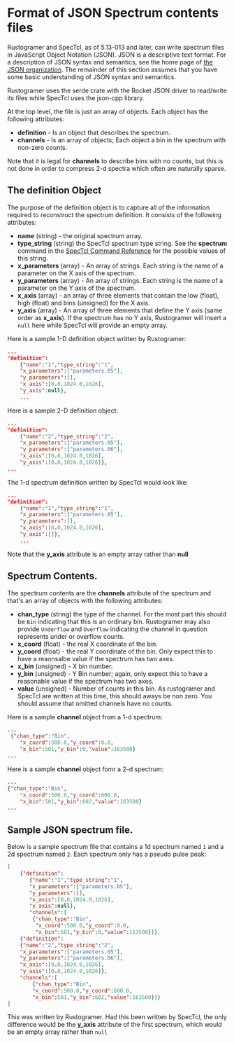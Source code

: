 # Format of JSON Spectrum contents files

Rustogramer and SpecTcl, as of 5.13-013 and later, can write spectrum files in JavaScript Object Notation (JSON).
JSON is a descriptive text format.   For a description of JSON syntax and semantics, see the home page of [the JSON organization](https://www.json.org/json-en.html).  The remainder of this section assumes that you have some basic understanding of JSON syntax and semantics.  

Rustogramer uses the serde crate with the Rocket JSON driver to read/write its files while SpecTcl uses the  json-cpp library.

At the top level, the file is just an array of objects.  Each object has the following attributes:

* **definition** - Is an object that describes the spectrum.
* **channels** - Is an array of objects;  Each object a bin in the spectrum with non-zero counts.

Note that it is legal for **channels** to describe bins with no counts, but this is not done in order to compress 2-d spectra which often are naturally sparse.


## The definition Object

The purpose of the definition object is to capture all of the information required to reconstruct the spectrum definition.  It consists of the following attributes:

* **name** (string) - the original spectrum array.
* **type_string** (string) the SpecTcl spectrum type string.  See the **spectrum** command in the [SpecTcl Command Reference](https://docs.nscl.msu.edu/daq/newsite/spectcl-5.0/cmdref/index.html) for the possible values of this string.
* **x_parameters** (array) - An array of strings.  Each string is the name of a parameter on the X axis of the spectrum.
* **y_parameters** (array) - An array of strings.  Each string is the name of a parameter on the Y axis of the spectrum.
* **x_axis** (array) - an array of three elements that contain the low (float), high (float) and bins (unsigned) for the X axis.  
* **y_axis** (array) - An array of three elements that define the Y axis (same order as **x_axis**).  If the spectrum has no Y axis, Rustogramer will insert a ```null``` here while SpecTcl will provide an empty array.

Here is a sample 1-D definition object written by Rustogramer:

```json
...
"definition":
    {"name":"1","type_string":"1",
    "x_parameters":["parameters.05"],
    "y_parameters":[],
    "x_axis":[0.0,1024.0,1026],
    "y_axis":null},
    ...
```

Here is a sample 2-D definition object:

```json
...
"definition":
    {"name":"2","type_string":"2",
    "x_parameters":["parameters.05"],
    "y_parameters":["parameters.06"],
    "x_axis":[0.0,1024.0,1026],
    "y_axis":[0.0,1024.0,1026]},
...
```

The 1-d spectrum definition written by SpecTcl would look like:

```json
...
"definition":
    {"name":"1","type_string":"1",
    "x_parameters":["parameters.05"],
    "y_parameters":[],
    "x_axis":[0.0,1024.0,1026],
    "y_axis":[]},
    ...
```
Note that the **y_axis** attribute is an empty array rather than **null**

## Spectrum Contents.

The spectrum contents are the **channels** attribute of the spectrum and that's an array of objects with the following attributes:

* **chan_type**  (string) the type of the channel.  For the most part this should be ```Bin``` indicating that this is an ordinary bin.  Rustogramer may also provide ```Underflow``` and ```Overflow``` indicating the channel in question represents under or overflow counts.
* **x_coord** (float) - the real X coordinate of the bin.
* **y_coord** (float) - the real Y coordinate of the bin.  Only expect this to have a reaonsalbe value if the spectrum has two axes.
* **x_bin** (unsigned) - X bin number.
* **y_bin** (unsigned) - Y Bin number; again, only expect this to have a reasonable value if the spectrum has two axes.
* **value** (unsigned) - Number of counts in this bin.  As rustogramer and SpecTcl are written at this time, this should aways be non zero. You should assume that omitted channels have no counts.

Here is a sample **channel** object from a 1-d spectrum:

```json
...
 {"chan_type":"Bin",
    "x_coord":500.0,"y_coord":0.0,
    "x_bin":501,"y_bin":0,"value":163500}
...
```

Here is a sample **channel** object fomr a 2-d spectrum:

```json
...
{"chan_type":"Bin",
    "x_coord":500.0,"y_coord":600.0,
    "x_bin":501,"y_bin":602,"value":163500}
...
```


## Sample JSON spectrum file.

Below is a sample spectrum file that contains a 1d spectrum named ```1``` and a 2d spectrum named ```2```. Each spectrum only has a pseudo pulse peak:

```json
[
    {"definition":
       {"name":"1","type_string":"1",
       "x_parameters":["parameters.05"],
       "y_parameters":[],
       "x_axis":[0.0,1024.0,1026],
       "y_axis":null},
       "channels":[
        {"chan_type":"Bin",
         "x_coord":500.0,"y_coord":0.0,
         "x_bin":501,"y_bin":0,"value":163500}]},
    {"definition":
    {"name":"2","type_string":"2",
    "x_parameters":["parameters.05"],
    "y_parameters":["parameters.06"],
    "x_axis":[0.0,1024.0,1026],
    "y_axis":[0.0,1024.0,1026]},
    "channels":[
        {"chan_type":"Bin",
        "x_coord":500.0,"y_coord":600.0,
        "x_bin":501,"y_bin":602,"value":163500}]}
]
```

This was written by Rustogramer.  Had this been written by SpecTcl, the only difference would be the **y_axis** attribute of the first spectrum, which would be an empty array rather than ```null```


